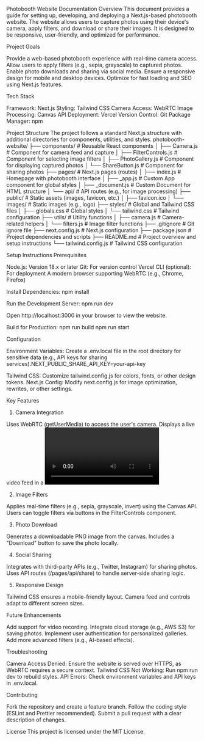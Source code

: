 Photobooth Website Documentation
Overview
This document provides a guide for setting up, developing, and deploying a Next.js-based photobooth website. The website allows users to capture photos using their device's camera, apply filters, and download or share their images. It is designed to be responsive, user-friendly, and optimized for performance.

Project Goals

Provide a web-based photobooth experience with real-time camera access.
Allow users to apply filters (e.g., sepia, grayscale) to captured photos.
Enable photo downloads and sharing via social media.
Ensure a responsive design for mobile and desktop devices.
Optimize for fast loading and SEO using Next.js features.


Tech Stack

Framework: Next.js 
Styling: Tailwind CSS 
Camera Access: WebRTC 
Image Processing: Canvas API 
Deployment: Vercel 
Version Control: Git 
Package Manager: npm 


Project Structure
The project follows a standard Next.js structure with additional directories for components, utilities, and styles.
photobooth-website/
├── components/               # Reusable React components
│   ├── Camera.js             # Component for camera feed and capture
│   ├── FilterControls.js     # Component for selecting image filters
│   ├── PhotoGallery.js       # Component for displaying captured photos
│   └── ShareButton.js        # Component for sharing photos
├── pages/                    # Next.js pages (routes)
│   ├── index.js              # Homepage with photobooth interface
│   ├── _app.js               # Custom App component for global styles
│   ├── _document.js          # Custom Document for HTML structure
│   └── api/                  # API routes (e.g., for image processing)
├── public/                   # Static assets (images, favicon, etc.)
│   ├── favicon.ico
│   └── images/               # Static images (e.g., logo)
├── styles/                   # Global and Tailwind CSS files
│   ├── globals.css           # Global styles
│   └── tailwind.css          # Tailwind configuration
├── utils/                    # Utility functions
│   ├── camera.js             # Camera-related helpers
│   └── filters.js            # Image filter functions
├── .gitignore                # Git ignore file
├── next.config.js            # Next.js configuration
├── package.json              # Project dependencies and scripts
├── README.md                 # Project overview and setup instructions
└── tailwind.config.js        # Tailwind CSS configuration


Setup Instructions
Prerequisites

Node.js: Version 18.x or later
Git: For version control
Vercel CLI (optional): For deployment
A modern browser supporting WebRTC (e.g., Chrome, Firefox)


Install Dependencies:
npm install


Run the Development Server:
npm run dev

Open http://localhost:3000 in your browser to view the website.

Build for Production:
npm run build
npm run start



Configuration

Environment Variables: Create a .env.local file in the root directory for sensitive data (e.g., API keys for sharing services).NEXT_PUBLIC_SHARE_API_KEY=your-api-key


Tailwind CSS: Customize tailwind.config.js for colors, fonts, or other design tokens.
Next.js Config: Modify next.config.js for image optimization, rewrites, or other settings.


Key Features
1. Camera Integration

Uses WebRTC (getUserMedia) to access the user's camera.
Displays a live video feed in a <video> element.
Captures photos by drawing the video frame to a <canvas>.

2. Image Filters

Applies real-time filters (e.g., sepia, grayscale, invert) using the Canvas API.
Users can toggle filters via buttons in the FilterControls component.

3. Photo Download

Generates a downloadable PNG image from the canvas.
Includes a "Download" button to save the photo locally.

4. Social Sharing

Integrates with third-party APIs (e.g., Twitter, Instagram) for sharing photos.
Uses API routes (/pages/api/share) to handle server-side sharing logic.

5. Responsive Design

Tailwind CSS ensures a mobile-friendly layout.
Camera feed and controls adapt to different screen sizes.


Future Enhancements

Add support for video recording.
Integrate cloud storage (e.g., AWS S3) for saving photos.
Implement user authentication for personalized galleries.
Add more advanced filters (e.g., AI-based effects).


Troubleshooting

Camera Access Denied: Ensure the website is served over HTTPS, as WebRTC requires a secure context.
Tailwind CSS Not Working: Run npm run dev to rebuild styles.
API Errors: Check environment variables and API keys in .env.local.


Contributing

Fork the repository and create a feature branch.
Follow the coding style (ESLint and Prettier recommended).
Submit a pull request with a clear description of changes.


License
This project is licensed under the MIT License.

